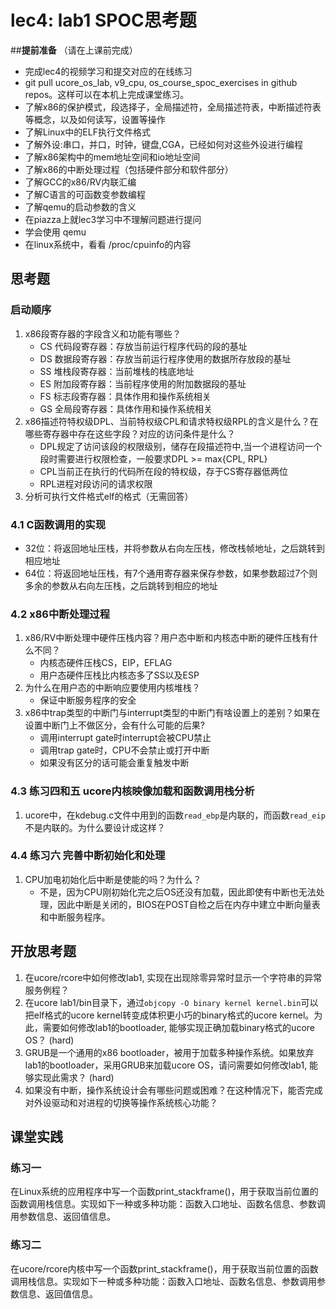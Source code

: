 # lec4: lab1 SPOC思考题

##**提前准备**
（请在上课前完成）

 - 完成lec4的视频学习和提交对应的在线练习
 - git pull ucore_os_lab, v9_cpu, os_course_spoc_exercises in github repos。这样可以在本机上完成课堂练习。
 - 了解x86的保护模式，段选择子，全局描述符，全局描述符表，中断描述符表等概念，以及如何读写，设置等操作
 - 了解Linux中的ELF执行文件格式
 - 了解外设:串口，并口，时钟，键盘,CGA，已经如何对这些外设进行编程
 - 了解x86架构中的mem地址空间和io地址空间
 - 了解x86的中断处理过程（包括硬件部分和软件部分）
 - 了解GCC的x86/RV内联汇编
 - 了解C语言的可函数变参数编程
 - 了解qemu的启动参数的含义
 - 在piazza上就lec3学习中不理解问题进行提问
 - 学会使用 qemu
 - 在linux系统中，看看 /proc/cpuinfo的内容

## 思考题

### 启动顺序

1. x86段寄存器的字段含义和功能有哪些？
   * CS 代码段寄存器：存放当前运行程序代码的段的基址
   * DS 数据段寄存器：存放当前运行程序使用的数据所存放段的基址
   * SS 堆栈段寄存器：当前堆栈的栈底地址
   * ES 附加段寄存器：当前程序使用的附加数据段的基址
   * FS 标志段寄存器：具体作用和操作系统相关
   * GS 全局段寄存器：具体作用和操作系统相关
2. x86描述符特权级DPL、当前特权级CPL和请求特权级RPL的含义是什么？在哪些寄存器中存在这些字段？对应的访问条件是什么？
   * DPL规定了访问该段的权限级别，储存在段描述符中,当一个进程访问一个段时需要进行权限检查，一般要求DPL >= max{CPL, RPL}
   * CPL当前正在执行的代码所在段的特权级，存于CS寄存器低两位
   * RPL进程对段访问的请求权限
3. 分析可执行文件格式elf的格式（无需回答）

### 4.1 C函数调用的实现

* 32位：将返回地址压栈，并将参数从右向左压栈，修改栈帧地址，之后跳转到相应地址
* 64位：将返回地址压栈，有7个通用寄存器来保存参数，如果参数超过7个则多余的参数从右向左压栈，之后跳转到相应的地址

### 4.2 x86中断处理过程

1. x86/RV中断处理中硬件压栈内容？用户态中断和内核态中断的硬件压栈有什么不同？
   * 内核态硬件压栈CS，EIP，EFLAG
   * 用户态硬件压栈比内核态多了SS以及ESP
2. 为什么在用户态的中断响应要使用内核堆栈？
   * 保证中断服务程序的安全
3. x86中trap类型的中断门与interrupt类型的中断门有啥设置上的差别？如果在设置中断门上不做区分，会有什么可能的后果?
   * 调用interrupt gate时interrupt会被CPU禁止
   * 调用trap gate时，CPU不会禁止或打开中断
   * 如果没有区分的话可能会重复触发中断

### 4.3 练习四和五 ucore内核映像加载和函数调用栈分析

1. ucore中，在kdebug.c文件中用到的函数`read_ebp`是内联的，而函数`read_eip`不是内联的。为什么要设计成这样？

### 4.4 练习六 完善中断初始化和处理

1. CPU加电初始化后中断是使能的吗？为什么？
   * 不是，因为CPU刚初始化完之后OS还没有加载，因此即使有中断也无法处理，因此中断是关闭的，BIOS在POST自检之后在内存中建立中断向量表和中断服务程序。

## 开放思考题

1. 在ucore/rcore中如何修改lab1, 实现在出现除零异常时显示一个字符串的异常服务例程？
2. 在ucore lab1/bin目录下，通过`objcopy -O binary kernel kernel.bin`可以把elf格式的ucore kernel转变成体积更小巧的binary格式的ucore kernel。为此，需要如何修改lab1的bootloader, 能够实现正确加载binary格式的ucore OS？ (hard)
3. GRUB是一个通用的x86 bootloader，被用于加载多种操作系统。如果放弃lab1的bootloader，采用GRUB来加载ucore OS，请问需要如何修改lab1, 能够实现此需求？ (hard)
4. 如果没有中断，操作系统设计会有哪些问题或困难？在这种情况下，能否完成对外设驱动和对进程的切换等操作系统核心功能？

## 课堂实践
### 练习一
在Linux系统的应用程序中写一个函数print_stackframe()，用于获取当前位置的函数调用栈信息。实现如下一种或多种功能：函数入口地址、函数名信息、参数调用参数信息、返回值信息。

### 练习二
在ucore/rcore内核中写一个函数print_stackframe()，用于获取当前位置的函数调用栈信息。实现如下一种或多种功能：函数入口地址、函数名信息、参数调用参数信息、返回值信息。
